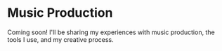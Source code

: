 # Music Production

Coming soon! I'll be sharing my experiences with music production, the tools I use, and my creative process. 